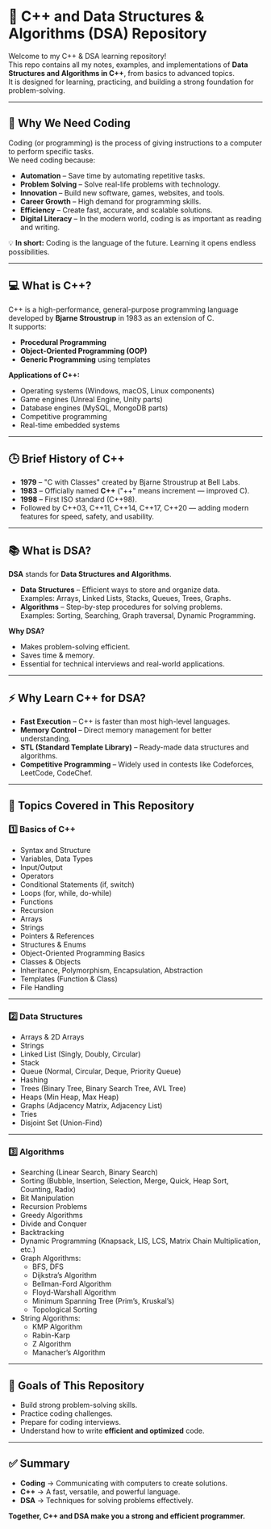# 🚀 C++ and Data Structures & Algorithms (DSA) Repository

Welcome to my C++ & DSA learning repository!  
This repo contains all my notes, examples, and implementations of **Data Structures and Algorithms in C++**, from basics to advanced topics.  
It is designed for learning, practicing, and building a strong foundation for problem-solving.

---

## 📌 Why We Need Coding
Coding (or programming) is the process of giving instructions to a computer to perform specific tasks.  
We need coding because:
- **Automation** – Save time by automating repetitive tasks.
- **Problem Solving** – Solve real-life problems with technology.
- **Innovation** – Build new software, games, websites, and tools.
- **Career Growth** – High demand for programming skills.
- **Efficiency** – Create fast, accurate, and scalable solutions.
- **Digital Literacy** – In the modern world, coding is as important as reading and writing.

💡 **In short:** Coding is the language of the future. Learning it opens endless possibilities.

---

## 💻 What is C++?
C++ is a high-performance, general-purpose programming language developed by **Bjarne Stroustrup** in 1983 as an extension of C.  
It supports:
- **Procedural Programming**
- **Object-Oriented Programming (OOP)**
- **Generic Programming** using templates

**Applications of C++:**
- Operating systems (Windows, macOS, Linux components)
- Game engines (Unreal Engine, Unity parts)
- Database engines (MySQL, MongoDB parts)
- Competitive programming
- Real-time embedded systems

---

## 🕒 Brief History of C++
- **1979** – "C with Classes" created by Bjarne Stroustrup at Bell Labs.  
- **1983** – Officially named **C++** ("++" means increment — improved C).  
- **1998** – First ISO standard (C++98).  
- Followed by C++03, C++11, C++14, C++17, C++20 — adding modern features for speed, safety, and usability.

---

## 📚 What is DSA?
**DSA** stands for **Data Structures and Algorithms**.

- **Data Structures** – Efficient ways to store and organize data.  
  Examples: Arrays, Linked Lists, Stacks, Queues, Trees, Graphs.
- **Algorithms** – Step-by-step procedures for solving problems.  
  Examples: Sorting, Searching, Graph traversal, Dynamic Programming.

**Why DSA?**
- Makes problem-solving efficient.
- Saves time & memory.
- Essential for technical interviews and real-world applications.

---

## ⚡ Why Learn C++ for DSA?
- **Fast Execution** – C++ is faster than most high-level languages.
- **Memory Control** – Direct memory management for better understanding.
- **STL (Standard Template Library)** – Ready-made data structures and algorithms.
- **Competitive Programming** – Widely used in contests like Codeforces, LeetCode, CodeChef.

---

## 📂 Topics Covered in This Repository

### **1️⃣ Basics of C++**
- Syntax and Structure
- Variables, Data Types
- Input/Output
- Operators
- Conditional Statements (if, switch)
- Loops (for, while, do-while)
- Functions
- Recursion
- Arrays
- Strings
- Pointers & References
- Structures & Enums
- Object-Oriented Programming Basics
- Classes & Objects
- Inheritance, Polymorphism, Encapsulation, Abstraction
- Templates (Function & Class)
- File Handling

---

### **2️⃣ Data Structures**
- Arrays & 2D Arrays
- Strings
- Linked List (Singly, Doubly, Circular)
- Stack
- Queue (Normal, Circular, Deque, Priority Queue)
- Hashing
- Trees (Binary Tree, Binary Search Tree, AVL Tree)
- Heaps (Min Heap, Max Heap)
- Graphs (Adjacency Matrix, Adjacency List)
- Tries
- Disjoint Set (Union-Find)

---

### **3️⃣ Algorithms**
- Searching (Linear Search, Binary Search)
- Sorting (Bubble, Insertion, Selection, Merge, Quick, Heap Sort, Counting, Radix)
- Bit Manipulation
- Recursion Problems
- Greedy Algorithms
- Divide and Conquer
- Backtracking
- Dynamic Programming (Knapsack, LIS, LCS, Matrix Chain Multiplication, etc.)
- Graph Algorithms:
  - BFS, DFS
  - Dijkstra’s Algorithm
  - Bellman-Ford Algorithm
  - Floyd-Warshall Algorithm
  - Minimum Spanning Tree (Prim’s, Kruskal’s)
  - Topological Sorting
- String Algorithms:
  - KMP Algorithm
  - Rabin-Karp
  - Z Algorithm
  - Manacher’s Algorithm

---

## 🎯 Goals of This Repository
- Build strong problem-solving skills.
- Practice coding challenges.
- Prepare for coding interviews.
- Understand how to write **efficient and optimized** code.

---

## ✅ Summary
- **Coding** → Communicating with computers to create solutions.
- **C++** → A fast, versatile, and powerful language.
- **DSA** → Techniques for solving problems effectively.

**Together, C++ and DSA make you a strong and efficient programmer.**
